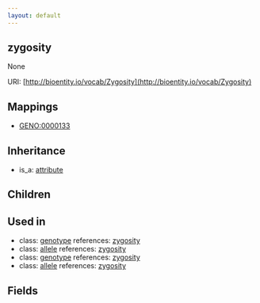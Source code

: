 ```yaml
---
layout: default
---
```


## zygosity


None

URI: [http://bioentity.io/vocab/Zygosity](http://bioentity.io/vocab/Zygosity)
## Mappings

 * [GENO:0000133](http://purl.obolibrary.org/obo/GENO_0000133)

## Inheritance

 *  is_a: [attribute](Attribute.html)

## Children


## Used in

 *  class: [genotype](Genotype.html) references: [zygosity](Zygosity.html)
 *  class: [allele](Allele.html) references: [zygosity](Zygosity.html)
 *  class: [genotype](Genotype.html) references: [zygosity](Zygosity.html)
 *  class: [allele](Allele.html) references: [zygosity](Zygosity.html)

## Fields

